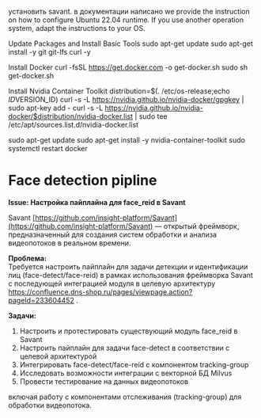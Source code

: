  установить savant. в документации написано we provide the instruction on how to configure Ubuntu 22.04 runtime. If you use another operation system, adapt the instructions to your OS. 

Update Packages and Install Basic Tools
sudo apt-get update
sudo apt-get install -y git git-lfs curl -y

Install Docker
curl -fsSL https://get.docker.com -o get-docker.sh
sudo sh get-docker.sh



Install Nvidia Container Toolkit
distribution=$(. /etc/os-release;echo $ID$VERSION_ID)
curl -s -L https://nvidia.github.io/nvidia-docker/gpgkey | sudo apt-key add -
curl -s -L https://nvidia.github.io/nvidia-docker/$distribution/nvidia-docker.list | sudo tee /etc/apt/sources.list.d/nvidia-docker.list

sudo apt-get update
sudo apt-get install -y nvidia-container-toolkit
sudo systemctl restart docker


# Face detection pipline

**Issue: Настройка пайплайна для face_reid в Savant**

Savant [https://github.com/insight-platform/Savant](https://github.com/insight-platform/Savant) —  открытый фреймворк, предназначенный для создания систем обработки и анализа видеопотоков в реальном времени. 

**Проблема:**  
Требуется настроить пайплайн для задачи детекции и идентификации лиц (face-detect/face-reid)  в рамках использования фреймворка Savant с последующей интеграцией модуля в целевую архитектуру https://confluence.dns-shop.ru/pages/viewpage.action?pageId=233604452 . 

**Задачи:**
1. Настроить и протестировать существующий модуль face_reid в Savant
2. Настроить пайплайн для задачи face-detect в соответствии с целевой архитектурой
3. Интегрировать face-detect/face-reid с компонентом tracking-group
4. Исследовать возможности интеграции с векторной БД Milvus 
5. Провести тестирование на данных видеопотоков 


включая работу с компонентами отслеживания (tracking-group) для обработки видеопотока.